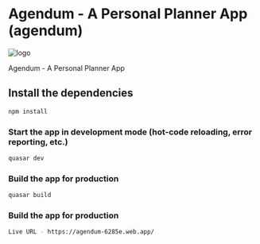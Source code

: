 # Agendum - A Personal Planner App (agendum)

![logo](https://user-images.githubusercontent.com/79042668/135629655-61cf6dcf-cc9c-4863-8cdb-9230e715d619.png)

Agendum - A Personal Planner App

## Install the dependencies

```bash
npm install
```

### Start the app in development mode (hot-code reloading, error reporting, etc.)

```bash
quasar dev
```

### Build the app for production

```bash
quasar build
```

### Build the app for production

```bash
Live URL - https://agendum-6285e.web.app/
```
